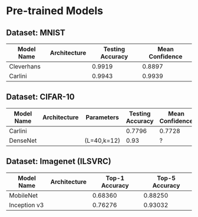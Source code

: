 # Pre-trained Models

## Dataset: MNIST

| Model Name | Architecture  | Testing Accuracy |  Mean Confidence |
|------------|---------------|------------------|------------------|
| Cleverhans |               |     0.9919       |  0.8897          |
| Carlini    |               |     0.9943       |  0.9939          |

## Dataset: CIFAR-10

|      Model Name     | Architecture  |  Parameters      | Testing Accuracy |  Mean Confidence |
|---------------------|---------------|------------------|------------------|------------------|
| Carlini             |               |                  |     0.7796       |  0.7728          |
| DenseNet            |               | (L=40,k=12)      |     0.93         |  ?               |


## Dataset: Imagenet (ILSVRC)

| Model Name | Architecture  | Top-1 Accuracy   |  Top-5 Accuracy |
|------------|---------------|------------------|-----------------|
| MobileNet  |               |     0.68360      |  0.88250        |
|Inception v3|               |  0.76276         |     0.93032     |


